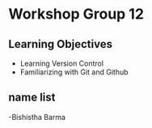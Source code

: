 # Workshop Group 12

## Learning Objectives 
- Learning Version Control
- Familiarizing with Git and Github

## name list

-Bishistha Barma
